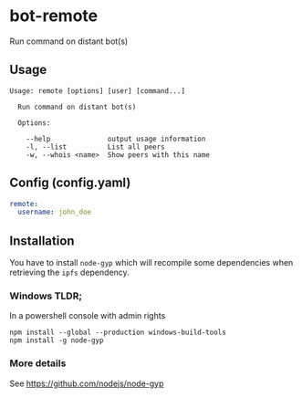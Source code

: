 # bot-remote

Run command on distant bot(s)

## Usage

```
Usage: remote [options] [user] [command...]

  Run command on distant bot(s)

  Options:

    --help              output usage information
    -l, --list          List all peers
    -w, --whois <name>  Show peers with this name
```

## Config (config.yaml)

```yaml
remote:
  username: john_doe
```

## Installation

You have to install `node-gyp` which will recompile some dependencies when retrieving the `ipfs` dependency.

### Windows TLDR;

In a powershell console with admin rights

```
npm install --global --production windows-build-tools
npm install -g node-gyp
```

### More details

See https://github.com/nodejs/node-gyp
